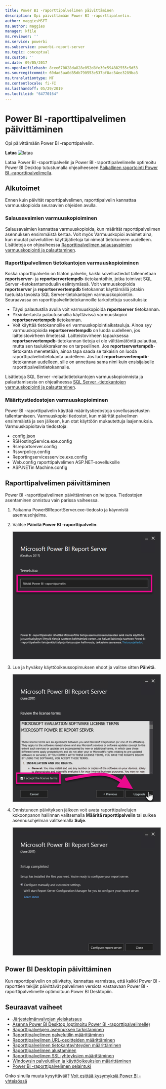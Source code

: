 ```yaml
---
title: Power BI -raporttipalvelimen päivittäminen
description: Opi päivittämään Power BI -raporttipalvelin.
author: maggiesMSFT
ms.author: maggies
manager: kfile
ms.reviewer: ''
ms.service: powerbi
ms.subservice: powerbi-report-server
ms.topic: conceptual
ms.custom: ''
ms.date: 09/05/2017
ms.openlocfilehash: 8cee670028da828e052d8fe30c594882555c5d53
ms.sourcegitcommit: 60dad5aa0d85db790553e537bf8ac34ee3289ba3
ms.translationtype: MT
ms.contentlocale: fi-FI
ms.lasthandoff: 05/29/2019
ms.locfileid: "64770164"
---
```

# <a name="upgrade-power-bi-report-server"></a>Power BI -raporttipalvelimen päivittäminen

Opi päivittämään Power BI -raporttipalvelin.

 **Lataa** ![lataa](media/upgrade/download.png "lataa")

Lataa Power BI -raporttipalvelin ja Power BI -raporttipalvelimelle optimoitu Power BI Desktop tutustumalla ohjeaiheeseen [Paikallinen raportointi Power BI -raporttipalvelimella](https://powerbi.microsoft.com/report-server/).

## <a name="before-you-begin"></a>Alkutoimet

Ennen kuin päivität raporttipalvelimen, raporttipalvelin kannattaa varmuuskopioida seuraavien ohjeiden avulla.

### <a name="backing-up-the-encryption-keys"></a>Salausavaimien varmuuskopioiminen

Salausavaimien kannattaa varmuuskopioida, kun määrität raporttipalvelimen asennuksen ensimmäistä kertaa. Voit myös Varmuuskopioi avaimet aina, kun muutat palvelutilien käyttäjätietoja tai nimeät tietokoneen uudelleen. Lisätietoja on ohjeaiheessa [Raporttipalvelimen salausavaimien varmuuskopiointi ja palauttaminen](https://docs.microsoft.com/sql/reporting-services/install-windows/ssrs-encryption-keys-back-up-and-restore-encryption-keys).

### <a name="backing-up-the-report-server-databases"></a>Raporttipalvelimen tietokantojen varmuuskopioiminen

Koska raporttipalvelin on tilaton palvelin, kaikki sovellustiedot tallennetaan **reportserver**- ja **reportservertempdb**-tietokantoihin, jotka toimivat SQL Server -tietokantamoduulin esiintymässä. Voit varmuuskopioida **reportserver** ja **reportservertempdb** tietokannat käyttämällä jotakin tuetuista tavoista SQL Server-tietokantojen varmuuskopiointiin. Seuraavassa on raporttipalvelintietokannoille tarkoitettuja suosituksia:

* Täysi palautustila avulla voit varmuuskopioida **reportserver** tietokannan.
* Yksinkertaista palautusmallia käyttävissä varmuuskopioi **reportservertempdb** tietokannan.
* Voit käyttää tietokannoille eri varmuuskopiointiaikatauluja. Ainoa syy varmuuskopioida **reportservertempdb** on luoda uudelleen, jos laitteistovirheen ilmetessä. Laitteistovirheen tapauksessa **reportservertempdb**-tietokannan tietoja ei ole välttämätöntä palauttaa, mutta sen taulukkorakenne on tarpeellinen. Jos **reportservertempdb**-tietokanta menetetään, ainoa tapa saada se takaisin on luoda raporttipalvelintietokanta uudelleen. Jos luot **reportservertempdb**-tietokannan uudelleen, sille on annettava sama nimi kuin ensisijaiselle raporttipalvelintietokannalle.

Lisätietoja SQL Server -relaatiotietokantojen varmuuskopioinnista ja palauttamisesta on ohjeaiheessa [SQL Server -tietokantojen varmuuskopiointi ja palauttaminen](https://docs.microsoft.com/sql/relational-databases/backup-restore/back-up-and-restore-of-sql-server-databases).

### <a name="backing-up-the-configuration-files"></a>Määritystiedostojen varmuuskopioiminen

Power BI -raporttipalvelin käyttää määritystiedostoja sovellusasetusten tallentamiseen. Varmuuskopioi tiedostot, kun määrität palvelimen ensimmäistä ja sen jälkeen, kun otat käyttöön mukautettuja laajennuksia. Varmuuskopioitavia tiedostoja:

* config.json
* RSHostingService.exe.config
* Rsreportserver.config
* Rssvrpolicy.config
* Reportingservicesservice.exe.config
* Web.config raporttipalvelimen ASP.NET-sovelluksille
* ASP.NETin Machine.config

## <a name="upgrade-the-report-server"></a>Raporttipalvelimen päivittäminen

Power BI -raporttipalvelimen päivittäminen on helppoa. Tiedostojen asentaminen onnistuu vain parissa vaiheessa.

1. Paikanna PowerBIReportServer.exe-tiedosto ja käynnistä asennusohjelma.

2. Valitse **Päivitä Power BI -raporttipalvelin**.

    ![Päivitä Power BI-raporttipalvelin](media/upgrade/reportserver-upgrade1.png "Päivitä Power BI-raporttipalvelin")

3. Lue ja hyväksy käyttöoikeussopimuksen ehdot ja valitse sitten **Päivitä**.

    ![Käyttöoikeussopimuksen](media/upgrade/reportserver-upgrade-eula.png "käyttöoikeussopimuksen")

4. Onnistuneen päivityksen jälkeen voit avata raporttipalvelujen kokoonpanon hallinnan valitsemalla **Määritä raporttipalvelin** tai sulkea asennusohjelman valitsemalla **Sulje**.

    ![Päivitä määritys](media/upgrade/reportserver-upgrade-configure.png)

## <a name="upgrade-power-bi-desktop"></a>Power BI Desktopin päivittäminen

Kun raporttipalvelin on päivitetty, kannattaa varmistaa, että kaikki Power BI -raporttien tekijät päivittävät palvelimen versiota vastaavaan Power BI -raporttipalvelimelle optimoituun Power BI Desktopiin.

## <a name="next-steps"></a>Seuraavat vaiheet

* [Järjestelmänvalvojan yleiskatsaus](admin-handbook-overview.md)  
* [Asenna Power BI Desktop (optimoitu Power BI -raporttipalvelimelle)](install-powerbi-desktop.md)  
* [Raporttipalvelujen asennuksen tarkistaminen](https://docs.microsoft.com/sql/reporting-services/install-windows/verify-a-reporting-services-installation)  
* [Raporttipalvelimen palvelutilin määrittäminen](https://docs.microsoft.com/sql/reporting-services/install-windows/configure-the-report-server-service-account-ssrs-configuration-manager)  
* [Raporttipalvelimen URL-osoitteiden määrittäminen](https://docs.microsoft.com/sql/reporting-services/install-windows/configure-report-server-urls-ssrs-configuration-manager)  
* [Raporttipalvelimen tietokantayhteyden määrittäminen](https://docs.microsoft.com/sql/reporting-services/install-windows/configure-a-report-server-database-connection-ssrs-configuration-manager)  
* [Raporttipalvelimen alustaminen](https://docs.microsoft.com/sql/reporting-services/install-windows/ssrs-encryption-keys-initialize-a-report-server)  
* [Raporttipalvelimen SSL-yhteyksien määrittäminen](https://docs.microsoft.com/sql/reporting-services/security/configure-ssl-connections-on-a-native-mode-report-server)  
* [Windowsin palvelutilien ja käyttöoikeuksien määrittäminen](https://docs.microsoft.com/sql/database-engine/configure-windows/configure-windows-service-accounts-and-permissions)  
* [Power BI -raporttipalvelimen selaintuki](browser-support.md)

Onko sinulla muuta kysyttävää? [Voit esittää kysymyksiä Power BI -yhteisössä](https://community.powerbi.com/)